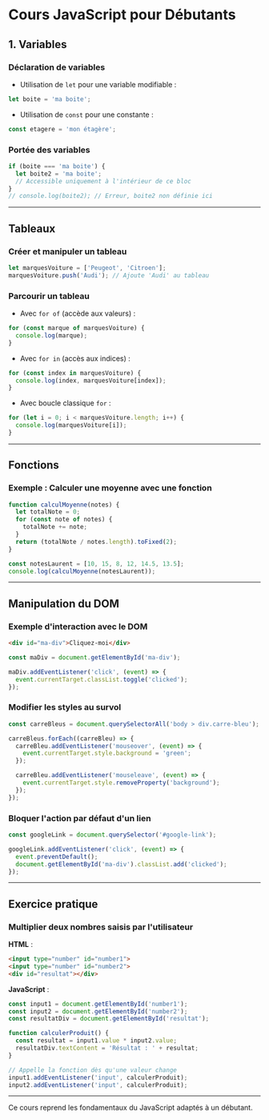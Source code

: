 # Cours JavaScript pour Débutants

## 1. Variables

### Déclaration de variables
- Utilisation de `let` pour une variable modifiable :
```js
let boite = 'ma boite';
```

- Utilisation de `const` pour une constante :
```js
const etagere = 'mon étagère';
```

### Portée des variables
```js
if (boite === 'ma boite') {
  let boite2 = 'ma boite';
  // Accessible uniquement à l'intérieur de ce bloc
}
// console.log(boite2); // Erreur, boite2 non définie ici
```

---

## Tableaux

### Créer et manipuler un tableau
```js
let marquesVoiture = ['Peugeot', 'Citroen'];
marquesVoiture.push('Audi'); // Ajoute 'Audi' au tableau
```

### Parcourir un tableau

- Avec `for of` (accède aux valeurs) :
```js
for (const marque of marquesVoiture) {
  console.log(marque);
}
```

- Avec `for in` (accès aux indices) :
```js
for (const index in marquesVoiture) {
  console.log(index, marquesVoiture[index]);
}
```

- Avec boucle classique `for` :
```js
for (let i = 0; i < marquesVoiture.length; i++) {
  console.log(marquesVoiture[i]);
}
```

---

## Fonctions

### Exemple : Calculer une moyenne avec une fonction

```js
function calculMoyenne(notes) {
  let totalNote = 0;
  for (const note of notes) {
    totalNote += note;
  }
  return (totalNote / notes.length).toFixed(2);
}

const notesLaurent = [10, 15, 8, 12, 14.5, 13.5];
console.log(calculMoyenne(notesLaurent));
```

---

## Manipulation du DOM

### Exemple d'interaction avec le DOM

```html
<div id="ma-div">Cliquez-moi</div>
```

```js
const maDiv = document.getElementById('ma-div');

maDiv.addEventListener('click', (event) => {
  event.currentTarget.classList.toggle('clicked');
});
```

### Modifier les styles au survol
```js
const carreBleus = document.querySelectorAll('body > div.carre-bleu');

carreBleus.forEach((carreBleu) => {
  carreBleu.addEventListener('mouseover', (event) => {
    event.currentTarget.style.background = 'green';
  });

  carreBleu.addEventListener('mouseleave', (event) => {
    event.currentTarget.style.removeProperty('background');
  });
});
```

### Bloquer l'action par défaut d'un lien
```js
const googleLink = document.querySelector('#google-link');

googleLink.addEventListener('click', (event) => {
  event.preventDefault();
  document.getElementById('ma-div').classList.add('clicked');
});
```

---

## Exercice pratique

### Multiplier deux nombres saisis par l'utilisateur

**HTML** :
```html
<input type="number" id="number1">
<input type="number" id="number2">
<div id="resultat"></div>
```

**JavaScript** :
```js
const input1 = document.getElementById('number1');
const input2 = document.getElementById('number2');
const resultatDiv = document.getElementById('resultat');

function calculerProduit() {
  const resultat = input1.value * input2.value;
  resultatDiv.textContent = 'Résultat : ' + resultat;
}

// Appelle la fonction dès qu'une valeur change
input1.addEventListener('input', calculerProduit);
input2.addEventListener('input', calculerProduit);
```

---

Ce cours reprend les fondamentaux du JavaScript adaptés à un débutant.
